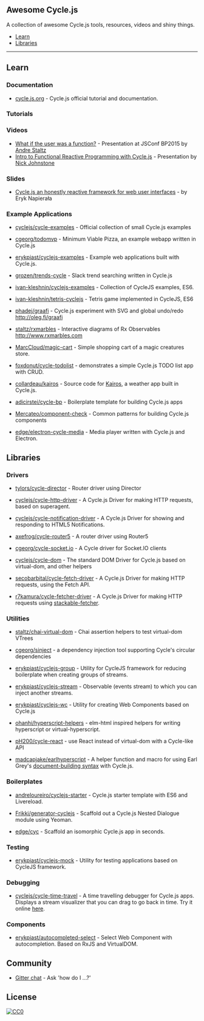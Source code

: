 ## Awesome Cycle.js

A collection of awesome Cycle.js tools, resources, videos and shiny things.

- [Learn](#learn)
- [Libraries](#libraries)

---
## Learn

### Documentation

* [cycle.js.org](http://cycle.js.org/) - Cycle.js official tutorial and documentation.

### Tutorials

### Videos

* [What if the user was a function?](https://www.youtube.com/watch?v=1zj7M1LnJV4) - Presentation at JSConf BP2015 by [Andre Staltz](http://twitter.com/andrestaltz)
* [Intro to Functional Reactive Programming with Cycle.js](https://www.youtube.com/watch?v=6_ETUyh0tns) - Presentation by [Nick Johnstone](https://twitter.com/widdnz)

### Slides

* [Cycle.js an honestly reactive framework for web user interfaces](http://slides.com/erykpiast/cycle) - by Eryk Napierała

### Example Applications

* [cyclejs/cycle-examples](https://github.com/cyclejs/cycle-examples) - Official collection of small Cycle.js examples 

* [cgeorg/todomvp](https://github.com/cgeorg/todomvp) - Minimum Viable Pizza, an example webapp written in Cycle.js

* [erykpiast/cyclejs-examples](https://github.com/erykpiast/cyclejs-examples) - Example web applications built with Cycle.js.

* [grozen/trends-cycle](https://github.com/grozen/trends-cycle) - Slack trend searching written in Cycle.js

* [ivan-kleshnin/cyclejs-examples](https://github.com/ivan-kleshnin/cyclejs-examples) - Collection of CycleJS examples, ES6.

* [ivan-kleshnin/tetris-cyclejs](https://github.com/ivan-kleshnin/tetris-cyclejs) - Tetris game implemented in CycleJS, ES6

* [phadej/graafi](https://github.com/phadej/graafi) - Cycle.js experiment with SVG and global undo/redo
http://oleg.fi/graafi

* [staltz/rxmarbles](https://github.com/staltz/rxmarbles) - Interactive diagrams of Rx Observables http://www.rxmarbles.com

* [MarcCloud/magic-cart](https://github.com/MarcCloud/magic-cart) - Simple shopping cart of a magic creatures store.

* [foxdonut/cycle-todolist](https://github.com/foxdonut/cycle-todolist) - demonstrates a simple Cycle.js TODO list app with CRUD.

* [collardeau/kairos](https://github.com/collardeau/kairos) - Source code for [Kairos](http://my-kairos.herokuapp.com/), a weather app built in Cycle.js.

* [adicirstei/cycle-bp](https://github.com/adicirstei/cycle-bp) - Boilerplate template for building Cycle.js apps

* [Mercateo/component-check](https://github.com/Mercateo/component-check) - Common patterns for building Cycle.js components

* [edge/electron-cycle-media](https://github.com/edge/electron-cycle-media) - Media player written with Cycle.js and Electron.

## Libraries

### Drivers

* [tylors/cycle-director](https://github.com/tylors/cycle-director) - Router driver using Director

* [cyclejs/cycle-http-driver](https://github.com/cyclejs/cycle-http-driver) - A Cycle.js Driver for making HTTP requests, based on superagent.

* [cyclejs/cycle-notification-driver](https://github.com/cyclejs/cycle-notification-driver) - A Cycle.js Driver for showing and responding to HTML5 Notifications.

* [axefrog/cycle-router5](https://github.com/axefrog/cycle-router5) - A router driver using Router5

* [cgeorg/cycle-socket.io](https://github.com/cgeorg/cycle-socket.io) - A Cycle driver for Socket.IO clients

* [cyclejs/cycle-dom](https://github.com/cyclejs/cycle-dom) - The standard DOM Driver for Cycle.js based on virtual-dom, and other helpers

* [secobarbital/cycle-fetch-driver](https://github.com/secobarbital/cycle-fetch-driver) - A Cycle.js Driver for making HTTP requests, using the Fetch API.

* [r7kamura/cycle-fetcher-driver](https://github.com/r7kamura/cycle-fetcher-driver) - A Cycle.js Driver for making HTTP requests using [stackable-fetcher](https://github.com/r7kamura/stackable-fetcher).


### Utilities

* [staltz/chai-virtual-dom](https://github.com/staltz/chai-virtual-dom) - Chai assertion helpers to test virtual-dom VTrees

* [cgeorg/sinject](https://github.com/cgeorg/sinject) - a dependency injection tool supporting Cycle's circular dependencies

* [erykpiast/cyclejs-group](https://github.com/erykpiast/cyclejs-group) - Utility for CycleJS framework for reducing boilerplate when creating groups of streams.

* [erykpiast/cyclejs-stream](https://github.com/erykpiast/cyclejs-stream) - Observable (events stream) to which you can inject another streams.

* [erykpiast/cyclejs-wc](https://github.com/erykpiast/cyclejs-wc) - Utility for creating Web Components based on Cycle.js
 
* [ohanhi/hyperscript-helpers](https://github.com/ohanhi/hyperscript-helpers) - elm-html inspired helpers for writing hyperscript or virtual-hyperscript.

* [pH200/cycle-react](https://github.com/pH200/cycle-react) - use React instead of virtual-dom with a Cycle-like API

* [madcapjake/earlhyperscript](https://github.com/MadcapJake/earl-hyperscript) - A helper function and macro for using Earl Grey's [document-building syntax](https://breuleux.github.io/earl-grey/doc.html#documentbuildingsyntax) with Cycle.js.

### Boilerplates

* [andreloureiro/cyclejs-starter](https://github.com/andreloureiro/cyclejs-starter) - Cycle.js starter template with ES6 and Livereload.

* [Frikki/generator-cyclejs](https://github.com/Frikki/generator-cyclejs) - Scaffold out a Cycle.js Nested Dialogue module using Yeoman.

* [edge/cyc](https://github.com/edge/cyc) - Scaffold an isomorphic Cycle.js app in seconds.

### Testing

* [erykpiast/cyclejs-mock](https://github.com/erykpiast/cyclejs-mock) - Utility for testing applications based on CycleJS framework.

### Debugging

* [cyclejs/cycle-time-travel](https://github.com/cyclejs/cycle-time-travel) - A time travelling debugger for Cycle.js apps. Displays a stream visualizer that you can drag to go back in time. Try it online [here](http://cycle.js.org/cycle-time-travel).

### Components

* [erykpiast/autocompleted-select](https://github.com/erykpiast/autocompleted-select) - Select Web Component with autocompletion. Based on RxJS and VirtualDOM.

## Community

* [Gitter chat](https://gitter.im/staltz/cycle) - Ask 'how do I ...?'


## License

[![CC0](http://i.creativecommons.org/p/zero/1.0/88x31.png)](http://creativecommons.org/publicdomain/zero/1.0/)
